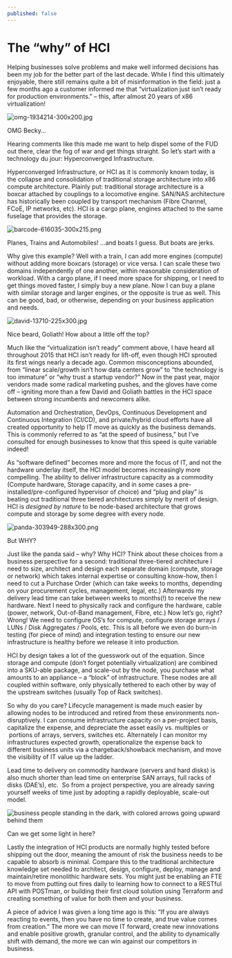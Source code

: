 ```yaml
---
published: false
---
```

The “why” of HCI
================

Helping businesses solve problems and make well informed decisions has been my job for the better part of the last decade. While I find this ultimately enjoyable, there still remains quite a bit of misinformation in the field: just a few months ago a customer informed me that “virtualization just isn’t ready for production environments.” – this, after almost 20 years of x86 virtualization!

![omg-1934214-300x200.jpg]({{site.baseurl}}/images/omg-1934214-300x200.jpg)


OMG Becky…

Hearing comments like this made me want to help dispel some of the FUD out there, clear the fog of war and get things straight. So let’s start with a technology du jour: Hyperconverged Infrastructure.

Hyperconverged Infrastructure, or HCI as it is commonly known today, is the collapse and consolidation of traditional storage architecture into x86 compute architecture. Plainly put: traditional storage architecture is a boxcar attached by couplings to a locomotive engine. SAN/NAS architecture has historically been coupled by transport mechanism (Fibre Channel, FCoE, IP networks, etc). HCI is a cargo plane, engines attached to the same fuselage that provides the storage.

![barcode-616035-300x215.png]({{site.baseurl}}/images/barcode-616035-300x215.png)


Planes, Trains and Automobiles! …and boats I guess. But boats are jerks.

Why give this example? Well with a train, I can add more engines (compute) without adding more boxcars (storage) or vice versa. I can scale these two domains independently of one another, within reasonable consideration of workload. With a cargo plane, if I need more space for shipping, or I need to get things moved faster, I simply buy a new plane. Now I can buy a plane with similar storage and larger engines, or the opposite is true as well. This can be good, bad, or otherwise, depending on your business application and needs.

![david-13710-225x300.jpg]({{site.baseurl}}/images/david-13710-225x300.jpg)


Nice beard, Goliath! How about a little off the top?

Much like the “virtualization isn’t ready” comment above, I have heard all throughout 2015 that HCI isn’t ready for lift-off, even though HCI sprouted its first wings nearly a decade ago. Common misconceptions abounded, from “linear scale/growth isn’t how data centers grow” to “the technology is too immature” or “why trust a startup vendor?” Now in the past year, major vendors made some radical marketing pushes, and the gloves have come off – igniting more than a few David and Goliath battles in the HCI space between strong incumbents and newcomers alike.

Automation and Orchestration, DevOps, Continuous Development and Continuous Integration (CI/CD), and private/hybrid cloud efforts have all created opportunity to help IT move as quickly as the business demands. This is commonly referred to as “at the speed of business,” but I’ve consulted for enough businesses to know that this speed is quite variable indeed!

As “software defined” becomes more and more the focus of IT, and not the hardware underlay itself, the HCI model becomes increasingly more compelling. The ability to deliver infrastructure capacity as a commodity (Compute hardware, Storage capacity, and in some cases a pre-installed/pre-configured hypervisor of choice) and “plug and play” is beating out traditional three tiered architectures simply by merit of design. HCI is _designed by nature_ to be node-based architecture that grows compute and storage by some degree with every node.

![panda-303949-288x300.png]({{site.baseurl}}/images/panda-303949-288x300.png)

But WHY?

Just like the panda said – why? Why HCI? Think about these choices from a business perspective for a second: traditional three-tiered architecture I need to size, architect and design each separate domain (compute, storage or network) which takes internal expertise or consulting know-how, then I need to cut a Purchase Order (which can take weeks to months, depending on your procurement cycles, management, legal, etc.) Afterwards my delivery lead time can take between weeks to months(!) to receive the new hardware. Next I need to physically rack and configure the hardware, cable (power, network, Out-of-Band management, Fibre, etc.) Now let’s go, right? Wrong! We need to configure OS’s for compute, configure storage arrays / LUNs / Disk Aggregates / Pools, etc. This is all before we even do burn-in testing (for piece of mind) and integration testing to ensure our new infrastructure is healthy before we release it into production.

HCI by design takes a lot of the guesswork out of the equation. Since storage and compute (don’t forget potentially virtualization) are combined into a SKU-able package, and scale-out by the node, you purchase what amounts to an appliance – a “block” of infrastructure. These nodes are all coupled within software, only physically tethered to each other by way of the upstream switches (usually Top of Rack switches).

So why do you care? Lifecycle management is made much easier by allowing nodes to be introduced and retired from these environments non-disruptively. I can consume infrastructure capacity on a per-project basis, capitalize the expense, and depreciate the asset easily vs. multiples or  portions of arrays, servers, switches etc. Alternately I can monitor my infrastructures expected growth, operationalize the expense back to different business units via a chargeback/showback mechanism, and move the visibility of IT value up the ladder.

Lead time to delivery on commodity hardware (servers and hard disks) is also much shorter than lead time on enterprise SAN arrays, full racks of disks (DAE’s), etc.  So from a project perspective, you are already saving yourself weeks of time just by adopting a rapidly deployable, scale-out model.

![business people standing in the dark, with colored arrows going  upward behind them]({{site.baseurl}}/images/arrows-1915360-300x200.jpg)

Can we get some light in here?

Lastly the integration of HCI products are normally highly tested before shipping out the door, meaning the amount of risk the business needs to be capable to absorb is minimal. Compare this to the traditional architecture knowledge set needed to architect, design, configure, deploy, manage and maintain/retire monolithic hardware sets. You might just be enabling an FTE to move from putting out fires daily to learning how to connect to a RESTful API with POSTman, or building their first cloud solution using Terraform and creating something of value for both them and your business.

A piece of advice I was given a long time ago is this: “If you are always reacting to events, then you have no time to create, and true value comes from creation.” The more we can move IT forward, create new innovations and enable positive growth, granular control, and the ability to dynamically shift with demand, the more we can win against our competitors in business.
